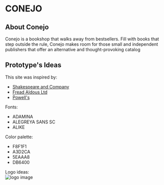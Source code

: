 # **CONEJO** #  


## **About Conejo** ##  
Conejo is a bookshop that walks away from bestsellers. Fill with books that step outside the rule, Conejo makes room for those small and independent publishers that offer an alternative and thought-provoking catalog  

## **Prototype's Ideas** ##

This site was inspired by:  
- [Shakespeare and Company](https://www.shakespeareandcompany.com)  
- [Fread Aldous Ltd](https://www.fredaldous.co.uk)  
- [Powell's](https://www.powells.com)  


Fonts:  
- ADAMINA
- ALEGREYA SANS SC
- ALIKE

Color palette:  
- F8F1F1
- A3D2CA
- 5EAAA8
- DB6400

Logo ideas:  
![logo image](cd/Users/ivanacoraglio/Desktop/Fullstack/forlogo.jpg)  

